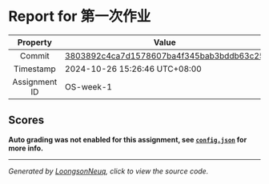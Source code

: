# Report for 第一次作业

| Property | Value |
|:--------:|-------|
| Commit | [3803892c4ca7d1578607ba4f345bab3bddb63c25](https://github.com/Loongson-neuq/linux-01-zaychyk/tree/3803892c4ca7d1578607ba4f345bab3bddb63c25) |
| Timestamp | 2024-10-26 15:26:46 UTC+08:00 |
| Assignment ID | OS-week-1 |
## Scores
**Auto grading was not enabled for this assignment, see [`config.json`](https://github.com/Loongson-neuq/linux-01-zaychyk/blob/3803892c4ca7d1578607ba4f345bab3bddb63c25/.assignment/config.json) for more info.**

-----------
*Generated by [LoongsonNeuq](https://github.com/Loongson-Neuq/LoongsonNeuq), click to view the source code.*
